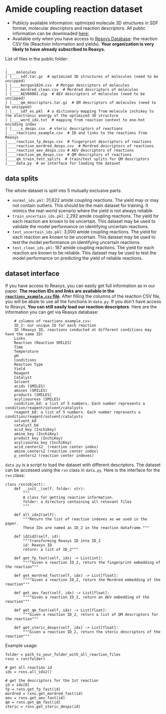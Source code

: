 # Amide coupling reaction dataset

- Publicly available information: optimized molecule 3D structures in SDF format, molecular descriptors and reaction descriptors. All public information can be downloaded [here](https://drive.google.com/drive/folders/1IIUVKZJahufrSspAz5_nDCH7D29m7b1J?usp=share_link);
- Available only when you have access to [Reaxys Database](https://www.reaxys.com/): the reaction CSV file (Reactioin information and yields). **Your organization is very likely to have already subscribed to Reaxys.**


List of files in the public folder:
```
.
|____molecules
| |____sdf.tar.gz  # optimized 3D structures of molecules (need to be unzipped)
| |____morgan1024.csv  # Morgan descriptors of molecules
| |____mordred_clean.csv  # Mordred descriptors of molecules
| |____AEV00001.zip  # AEV descriptors of molecules (need to be unzipped)
| |____qm_descriptors.tar.gz  # QM descriptors of molecules (need to be unzipped)
| |____sdf_es.pkl  # a dictionary mapping from molecule inchikey to the electronic energy of the optimized 3D structure
| |____word_idx.txt  # mapping from reaction context to one-hot encoding index
| |____v_desps.csv  # steric descriptors of reactions
|____reactions_example.csv  # ID and links to the reactions from Reaxys
|____reaction_fp_desps.csv  # fingerprint descriptors of reactions
|____reaction_mordred_desps.csv  # Mordred descriptors of reactions 
|____reaction_aev_desps.csv # AEV descriptors of reactions
|____reaction_qm_desps.csv  # QM descriptors of reactions
|____qm_train_test_splits  # train/test splits for QM descriptors
|____data.py  # an interface for loading the dataset
```

## data splits
The whole dataset is split into 5 mutually exclusive parts:
- `normal_ids.pkl`: 31,622 amide coupling reactions. The yield may or may not contain outliers. This should be the main dataset for training. It mimics the real-world scenario where the yield is not always reliable.
- `train_uncertain_ids.pkl`: 2,292 amide coupling reactions. The yield for each reaction are known to be uncertain. This dataset may be used to validate the model performance on identifying uncertain reactions.
- `test_uncertain_ids.pkl`: 3,000 amide coupling reactions. The yield for each reaction are known to be uncertain. This dataset may be used to test the model performance on identifying uncertain reactions.
- `test_clean_ids.pkl`: 187 amide coupling reactions. The yield for each reaction are known to be reliable. This dataset may be used to test the model performance on predicting the yield of reliable reactions.

## dataset interface
If you have access to Reaxys, you can easily get full information as in our paper. **The reaction IDs and links are available in the [`reactions_example.csv` file](https://drive.google.com/file/d/1ka5l256TAc4p-FhPh1ZMnNva8VsrCJeY/view?usp=drive_link)**. After filling the columns of the reaction CSV file, you will be abale to use all the functions in `data.py`. If you don't have access to Reaxys, **You can still easily load our reaction descriptors**.
Here are the information you can get via Reaxys database:
```
    # columns of reactions_example.csv:
    ID_2: our unique ID for each reaction
    ID (Reaxys ID, reactions conducted at different conditions may have the same ID)
    Links
    Reaction (Reaction SMILES)
    Time
    Temperature
    pH
    Conditions
    Reaction Type
    Yield
    Reagent
    Catalyst
    Solvent
    acids (SMILES)
    amines (SMILES)
    products (SMILES)
    acylisoureas (SMILES)
    condition_bd: a list of 5 numbers. Each number represents a condition/reagent/solvent/catalysts
    reagent_bd: a list of 5 numbers. Each number represents a condition/reagent/solvent/catalysts
    solvent_bd
    catalyst_bd
    acid_key (InchiKey)
    amine_key (InchiKey)
    product_key (InchiKey)
    acylisourea_key (InchiKey)
    acid_centers2  (reaction center index)
    amine_centers2 (reaction center index)
    p_centers2 (reaction center indexes)
```


`data.py` is a script to load the dataset with different descriptors. The dataset can be accessed using the `rxn` class in `data.py`. Here is the interface for the `rxn` class:
```
class rxn(object):
    def __init__(self, folder: str):
        """
        A class for getting reaction information.
        folder: a directory containing all relevant files
        """
    
    def all_idx2(self):
        """Return the list of reaction indexes as we used in the paper.
        These IDs are named as ID_2 in the reaction dataframe."""
    
    def id2id2(self, id):
        """transforming Reaxys ID into ID_2
        id: Reaxys ID
        return: a list of ID_2"""

    def get_fp_fast(self, idx) -> List[int]:
        """"Given a reaction ID_2, return the fingerprint embedding of the reaction"""
    
    def get_mordred_fast(self, idx) -> List[float]:
        """"Given a reaction ID_2, return the Mordred embedding of the reaction"""
    
    def get_aev_fast(self, idx) -> List[float]:
        """"Given a reaction ID_2, return an AEV embedding of the reaction"""

    def get_qm_fast(self, idx) -> List[float]:
        """Given a reaction ID_2, return a list of QM descriptors for the reaction"""
    
    def get_steric_desps(self, idx) -> List[float]:
        """Given a reaction ID_2, return the steric descriptors of the reaction"""
```

Example usage:
```
folder = path_to_your_folder_with_all_reaction_files
rxns = rxn(folder)

# get all reaction id
ids = rxns.all_idx2()

# get the descriptors for the 1st reaction
id = ids[0]
fp = rxns.get_fp_fast(id)
mordred = rxns.get_mordred_fast(id)
aev = rxns.get_aev_fast(id)
qm = rxns.get_qm_fast(id)
steric = rxns.get_steric_desps(id)
```
